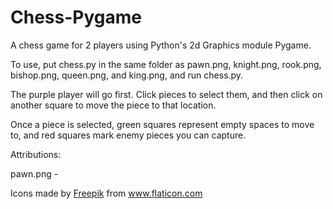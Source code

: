 # Chess-Pygame
A chess game for 2 players using Python's 2d Graphics module Pygame.

To use, put chess.py in the same folder as pawn.png, knight.png, rook.png, bishop.png, queen.png, and king.png, and run chess.py.

The purple player will go first. Click pieces to select them, and then click on another square to move the piece to that location.

Once a piece is selected, green squares represent empty spaces to move to, and red squares mark enemy pieces you can capture.


Attributions:

pawn.png - <div>Icons made by <a href="https://www.flaticon.com/authors/freepik" title="Freepik">Freepik</a> from <a href="https://www.flaticon.com/" title="Flaticon">www.flaticon.com</a></div>
